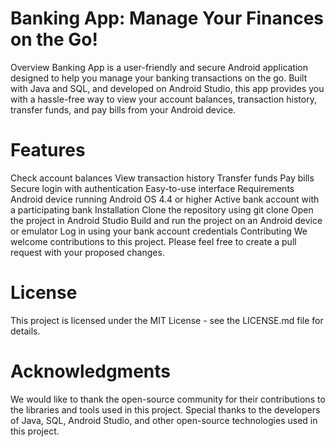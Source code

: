 # Banking App: Manage Your Finances on the Go!
Overview
Banking App is a user-friendly and secure Android application designed to help you manage your banking transactions on the go. Built with Java and SQL, and developed on Android Studio, this app provides you with a hassle-free way to view your account balances, transaction history, transfer funds, and pay bills from your Android device.

# Features
Check account balances
View transaction history
Transfer funds
Pay bills
Secure login with authentication
Easy-to-use interface
Requirements
Android device running Android OS 4.4 or higher
Active bank account with a participating bank
Installation
Clone the repository using git clone <repository-url>
Open the project in Android Studio
Build and run the project on an Android device or emulator
Log in using your bank account credentials
Contributing
We welcome contributions to this project. Please feel free to create a pull request with your proposed changes.

# License
This project is licensed under the MIT License - see the LICENSE.md file for details.

# Acknowledgments
We would like to thank the open-source community for their contributions to the libraries and tools used in this project. Special thanks to the developers of Java, SQL, Android Studio, and other open-source technologies used in this project.
